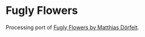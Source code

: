 # Fugly Flowers
Processing port of [Fugly Flowers by Matthias Dörfelt](https://bitbucket.org/moka/fuglyflowers).
